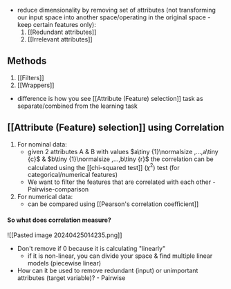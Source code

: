 - reduce dimensionality by removing set of attributes (not transforming our input space into another space/operating in the original space - keep certain features only):
	1. [[Redundant attributes]]
	2. [[Irrelevant attributes]]
## Methods
1. [[Filters]]
2. [[Wrappers]]
- difference is how you see [[Attribute (Feature) selection]] task as separate/combined from the learning task
## [[Attribute (Feature) selection]] using Correlation
1. For nominal data:
	- given 2 attributes A & B with values $a\tiny {1}\normalsize ,...,a\tiny {c}$ &  $b\tiny {1}\normalsize ,...,b\tiny {r}$ the correlation can be calculated using the [[chi-squared test]] ($\chi ^2$) test (for categorical/numerical features)
	- We want to filter the features that are correlated with each other - Pairwise-comparison
2. For numerical data:
	- can be compared using [[Pearson's correlation coefficient]]
#### So what does correlation measure?

![[Pasted image 20240425014235.png]]
- Don't remove if 0 because it is calculating "linearly" 
	- if it is non-linear, you can divide your space & find multiple linear models (piecewise linear)
- How can it be used to remove redundant (input) or unimportant attributes (target variable)? - Pairwise